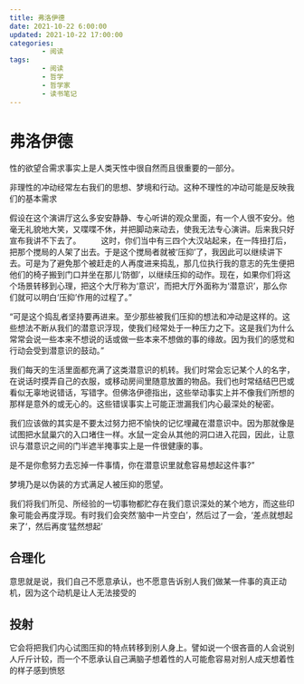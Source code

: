 ```yaml
---
title: 弗洛伊德
date: 2021-10-22 6:00:00
updated: 2021-10-22 17:00:00
categories:
        - 阅读
tags:
        - 阅读
        - 哲学
        - 哲学家
        - 读书笔记
---
```


# 弗洛伊德

性的欲望合需求事实上是人类天性中很自然而且很重要的一部分。

非理性的冲动经常左右我们的思想、梦境和行动。这种不理性的冲动可能是反映我们的基本需求

假设在这个演讲厅这么多安安静静、专心听讲的观众里面，有一个人很不安分。他毫无礼貌地大笑，又喋喋不休，并把脚动来动去，使我无法专心演讲。后来我只好宣布我讲不下去了。
　　 这时，你们当中有三四个大汉站起来，在一阵扭打后，把那个搅局的人架了出去。于是这个搅局者就被‘压抑’了，我因此可以继续讲下去。可是为了避免那个被赶走的人再度进来捣乱，那几位执行我的意志的先生便把他们的椅子搬到门口并坐在那儿‘防御’，以继续压抑的动作。现在，如果你们将这个场景转移到心理，把这个大厅称为‘意识’，而把大厅外面称为‘潜意识’，那么你们就可以明白‘压抑’作用的过程了。”

“可是这个捣乱者坚持要再进来。至少那些被我们压抑的想法和冲动是这样的。这些想法不断从我们的潜意识浮现，使我们经常处于一种压力之下。这是我们为什么常常会说一些本来不想说的话或做一些本来不想做的事的缘故。因为我们的感觉和行动会受到潜意识的鼓动。”

我们每天的生活里面都充满了这类潜意识的机转。我们时常会忘记某个人的名字，在说话时摸弄自己的衣服，或移动房间里随意放置的物品。我们也时常结结巴巴或看似无辜地说错话，写错字。但佛洛伊德指出，这些举动事实上并不像我们所想的那样是意外的或无心的。这些错误事实上可能正泄漏我们内心最深处的秘密。

我们应该做的其实是不要太过努力把不愉快的记忆埋藏在潜意识中。因为那就像是试图把水鼠巢穴的入口堵住一样。水鼠一定会从其他的洞口进入花园，因此，让意识与潜意识之间的门半遮半掩事实上是一件很健康的事。

是不是你愈努力去忘掉一件事情，你在潜意识里就愈容易想起这件事?”

梦境乃是以伪装的方式满足人被压抑的愿望。

我们将我们所见、所经验的一切事物都贮存在我们意识深处的某个地方，而这些印象可能会再度浮现。有时我们会突然‘脑中一片空白’，然后过了一会，‘差点就想起来了’，然后再度‘猛然想起’

## 合理化

意思就是说，我们自己不愿意承认，也不愿意告诉别人我们做某一件事的真正动机，因为这个动机是让人无法接受的

## 投射

它会将把我们内心试图压抑的特点转移到别人身上。譬如说一个很吝啬的人会说别人斤斤计较，而一个不愿承认自己满脑子想着性的人可能愈容易对别人成天想着性的样子感到愤怒
